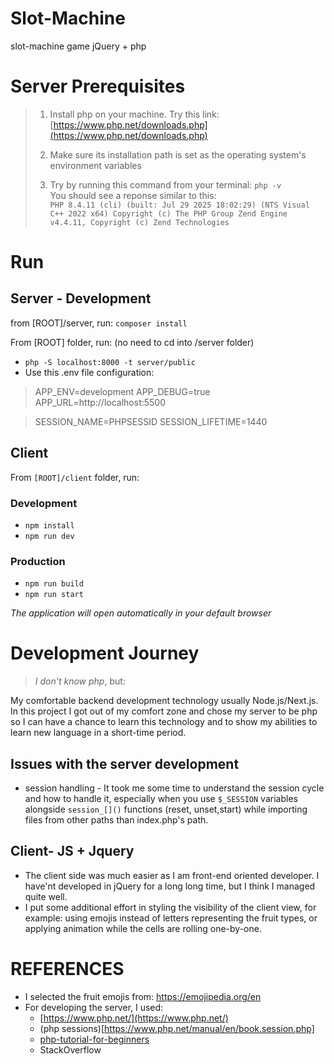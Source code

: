 # Slot-Machine
slot-machine game jQuery + php

# Server Prerequisites
> 1. Install php on your machine. Try this link: [https://www.php.net/downloads.php](https://www.php.net/downloads.php)
>
> 2. Make sure its installation path is set as the operating system's environment variables
> 
> 3. Try  by running this command from your terminal: ```php -v```<br>
> You should see a reponse similar to this:<br>
> `PHP 8.4.11 (cli) (built: Jul 29 2025 18:02:29) (NTS Visual C++ 2022 x64)
Copyright (c) The PHP Group
Zend Engine v4.4.11, Copyright (c) Zend Technologies`

# Run
## Server - Development
from [ROOT]/server, run:
`composer install`

From [ROOT] folder, run:
(no need to cd into /server folder)
- `php -S localhost:8000 -t server/public`
- Use this .env file configuration:
>APP_ENV=development
>APP_DEBUG=true
>APP_URL=http://localhost:5500

>SESSION_NAME=PHPSESSID
>SESSION_LIFETIME=1440

## Client
From `[ROOT]/client` folder, run:

### Development
  - `npm install`
  - `npm run dev`

### Production
  - `npm run build`
  - `npm run start`

*The application will open automatically in your default browser*

# Development Journey
> *I don't know php*, but:

My comfortable backend development technology usually Node.js/Next.js. In this project I got out of my comfort zone and chose my server to be php so I can have a chance to learn this technology and to show my abilities to learn new language in a short-time period.
## Issues with the server development
- session handling - It took me some time to understand the session cycle and how to handle it, especially when you use `$_SESSION` variables alongside `session_[]()` functions (reset, unset,start) while importing files from other paths than index.php's path.

## Client- JS + Jquery
- The client side was much easier as I am front-end oriented developer. I have'nt developed in jQuery for a long long time, but I think I managed quite well.
- I put some additional effort in styling the visibility of the client view, for example: using emojis instead of letters representing the fruit types, or applying animation while the cells are rolling one-by-one.

# REFERENCES
- I selected the fruit emojis from: https://emojipedia.org/en
- For developing the server, I used:
  - [https://www.php.net/](https://www.php.net/)
  - (php sessions)[https://www.php.net/manual/en/book.session.php]
  - [php-tutorial-for-beginners](https://code.tutsplus.com/php-tutorial-for-beginners-free-7-hour-course--ytc-16c)
  - StackOverflow
